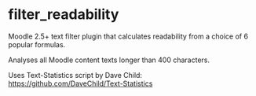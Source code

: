 filter_readability
==================

Moodle 2.5+ text filter plugin that calculates readability from a choice of 6 popular formulas.

Analyses all Moodle content texts longer than 400 characters.

Uses Text-Statistics script by Dave Child: https://github.com/DaveChild/Text-Statistics
